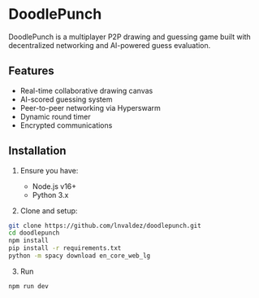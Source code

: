 # DoodlePunch

DoodlePunch is a multiplayer P2P drawing and guessing game built with decentralized networking and AI-powered guess evaluation.

## Features

- Real-time collaborative drawing canvas
- AI-scored guessing system
- Peer-to-peer networking via Hyperswarm
- Dynamic round timer
- Encrypted communications

## Installation

1. Ensure you have:

   - Node.js v16+
   - Python 3.x

2. Clone and setup:

```bash
git clone https://github.com/lnvaldez/doodlepunch.git
cd doodlepunch
npm install
pip install -r requirements.txt
python -m spacy download en_core_web_lg

```

3. Run

```bash
npm run dev
```
